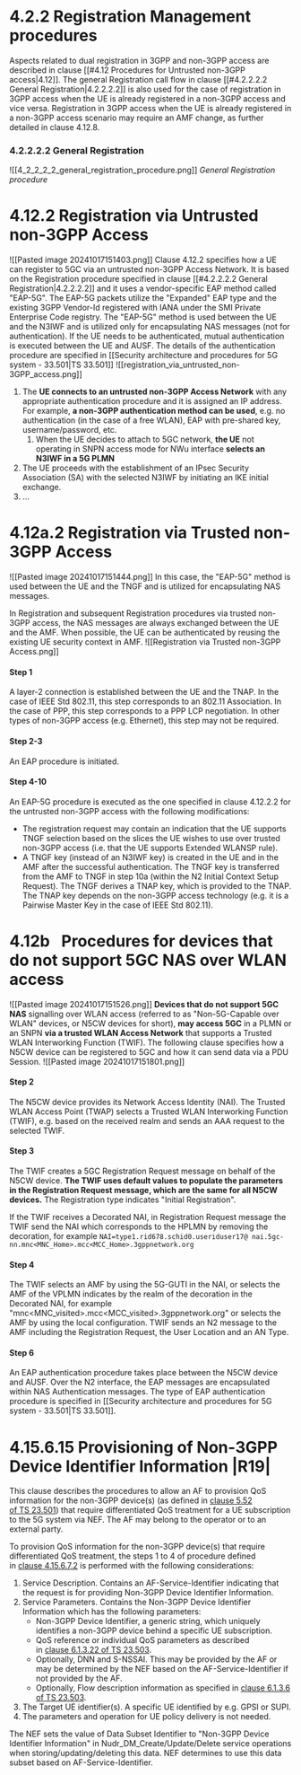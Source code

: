 # 4.2.2 Registration Management procedures
Aspects related to dual registration in 3GPP and non-3GPP access are described in clause [[#4.12 Procedures for Untrusted non-3GPP access|4.12]]. The general Registration call flow in clause [[#4.2.2.2.2 General Registration|4.2.2.2.2]] is also used for the case of registration in 3GPP access when the UE is already registered in a non-3GPP access and vice versa. Registration in 3GPP access when the UE is already registered in a non-3GPP access scenario may require an AMF change, as further detailed in clause 4.12.8.
### 4.2.2.2.2 General Registration
![[4_2_2_2_2_general_registration_procedure.png]]
*General Registration procedure*
# 4.12.2 Registration via Untrusted non-3GPP Access
![[Pasted image 20241017151403.png]]
Clause 4.12.2 specifies how a UE can register to 5GC via an untrusted non-3GPP Access Network. It is based on the Registration procedure specified in clause [[#4.2.2.2.2 General Registration|4.2.2.2.2]] and it uses a vendor-specific EAP method called "EAP-5G". The EAP-5G packets utilize the "Expanded" EAP type and the existing 3GPP Vendor-Id registered with IANA under the SMI Private Enterprise Code registry. The "EAP-5G" method is used between the UE and the N3IWF and is utilized only for encapsulating NAS messages (not for authentication). If the UE needs to be authenticated, mutual authentication is executed between the UE and AUSF. The details of the authentication procedure are specified in [[Security architecture and procedures for 5G system - 33.501|TS 33.501]]
![[registration_via_untrusted_non-3GPP_access.png]]
1. The **UE connects to an untrusted non-3GPP Access Network** with any appropriate authentication procedure and it is assigned an IP address. For example, **a non-3GPP authentication method can be used**, e.g. no authentication (in the case of a free WLAN), EAP with pre-shared key, username/password, etc.
	1. When the UE decides to attach to 5GC network, **the UE** not operating in SNPN access mode for NWu interface **selects an N3IWF in a 5G PLMN**
2. The UE proceeds with the establishment of an IPsec Security Association (SA) with the selected N3IWF by initiating an IKE initial exchange.
3. ...
# 4.12a.2 Registration via Trusted non-3GPP Access
![[Pasted image 20241017151444.png]]
In this case, the "EAP-5G" method is used between the UE and the TNGF and is utilized for encapsulating NAS messages.

In Registration and subsequent Registration procedures via trusted non-3GPP access, the NAS messages are always exchanged between the UE and the AMF. When possible, the UE can be authenticated by reusing the existing UE security context in AMF.
![[Registration via Trusted non-3GPP Access.png]]
#### Step 1
A layer-2 connection is established between the UE and the TNAP. In the case of IEEE Std 802.11, this step corresponds to an 802.11 Association. In the case of PPP, this step corresponds to a PPP LCP negotiation. In other types of non-3GPP access (e.g. Ethernet), this step may not be required.
#### Step 2-3
An EAP procedure is initiated.
#### Step 4-10
An EAP-5G procedure is executed as the one specified in clause 4.12.2.2 for the untrusted non-3GPP access with the following modifications:
- The registration request may contain an indication that the UE supports TNGF selection based on the slices the UE wishes to use over trusted non-3GPP access (i.e. that the UE supports Extended WLANSP rule).
- A TNGF key (instead of an N3IWF key) is created in the UE and in the AMF after the successful authentication. The TNGF key is transferred from the AMF to TNGF in step 10a (within the N2 Initial Context Setup Request). The TNGF derives a TNAP key, which is provided to the TNAP. The TNAP key depends on the non-3GPP access technology (e.g. it is a Pairwise Master Key in the case of IEEE Std 802.11).
# 4.12b  Procedures for devices that do not support 5GC NAS over WLAN access
![[Pasted image 20241017151526.png]]
**Devices that do not support 5GC NAS** signalling over WLAN access (referred to as "Non-5G-Capable over WLAN" devices, or N5CW devices for short), **may access 5GC** in a PLMN or an SNPN **via a trusted WLAN Access Network** that supports a Trusted WLAN Interworking Function (TWIF). The following clause specifies how a N5CW device can be registered to 5GC and how it can send data via a PDU Session.
![[Pasted image 20241017151801.png]]
#### Step 2
The N5CW device provides its Network Access Identity (NAI). The Trusted WLAN Access Point (TWAP) selects a Trusted WLAN Interworking Function (TWIF), e.g. based on the received realm and sends an AAA request to the selected TWIF.
#### Step 3
The TWIF creates a 5GC Registration Request message on behalf of the N5CW device. **The TWIF uses default values to populate the parameters in the Registration Request message, which are the same for all N5CW devices.** The Registration type indicates "Initial Registration".

If the TWIF receives a Decorated NAI, in Registration Request message the TWIF send the NAI which corresponds to the HPLMN by removing the decoration, for example `NAI=type1.rid678.schid0.useriduser17@ nai.5gc-nn.mnc<MNC_Home>.mcc<MCC_Home>.3gppnetwork.org`
#### Step 4
The TWIF selects an AMF by using the 5G-GUTI in the NAI, or selects the AMF of the VPLMN indicates by the realm of the decoration in the Decorated NAI, for example "mnc<MNC_visited>.mcc<MCC_visited>.3gppnetwork.org" or selects the AMF by using the local configuration. TWIF sends an N2 message to the AMF including the Registration Request, the User Location and an AN Type.
#### Step 6
An EAP authentication procedure takes place between the N5CW device and AUSF. Over the N2 interface, the EAP messages are encapsulated within NAS Authentication messages. The type of EAP authentication procedure is specified in [[Security architecture and procedures for 5G system - 33.501|TS 33.501]].
# 4.15.6.15 Provisioning of Non-3GPP Device Identifier Information |R19|
This clause describes the procedures to allow an AF to provision QoS information for the non-3GPP device(s) (as defined in [clause 5.52 of TS 23.501](https://www.tech-invite.com/3m23/toc/tinv-3gpp-23-501_zzd.html#e-5-52)) that require differentiated QoS treatment for a UE subscription to the 5G system via NEF. The AF may belong to the operator or to an external party.

To provision QoS information for the non-3GPP device(s) that require differentiated QoS treatment, the steps 1 to 4 of procedure defined in [clause 4.15.6.7.2](https://www.tech-invite.com/3m23/toc/tinv-3gpp-23-502_zz.html#e-4-15-6-7-2) is performed with the following considerations:

1. Service Description. Contains an AF-Service-Identifier indicating that the request is for providing Non-3GPP Device Identifier Information.
2. Service Parameters. Contains the Non-3GPP Device Identifier Information which has the following parameters:
    - Non-3GPP Device Identifier, a generic string, which uniquely identifies a non-3GPP device behind a specific UE subscription.
    - QoS reference or individual QoS parameters as described in [clause 6.1.3.22 of TS 23.503](https://www.tech-invite.com/3m23/toc/tinv-3gpp-23-503_j.html#e-6-1-3-22).
    - Optionally, DNN and S-NSSAI. This may be provided by the AF or may be determined by the NEF based on the AF-Service-Identifier if not provided by the AF.
    - Optionally, Flow description information as specified in [clause 6.1.3.6 of TS 23.503](https://www.tech-invite.com/3m23/toc/tinv-3gpp-23-503_h.html#e-6-1-3-6).
3. The Target UE identifier(s). A specific UE identified by e.g. GPSI or SUPI.
4. The parameters and operation for UE policy delivery is not needed.

The NEF sets the value of Data Subset Identifier to "Non-3GPP Device Identifier Information" in Nudr_DM_Create/Update/Delete service operations when storing/updating/deleting this data. NEF determines to use this data subset based on AF-Service-Identifier.
